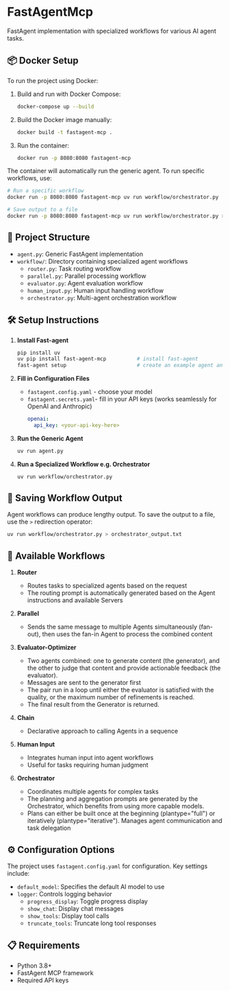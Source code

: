 # FastAgentMcp

FastAgent implementation with specialized workflows for various AI agent tasks.

## 📦 Docker Setup

To run the project using Docker:

1. Build and run with Docker Compose:
   ```bash
   docker-compose up --build
   ```

2. Build the Docker image manually:
   ```bash
   docker build -t fastagent-mcp .
   ```

3. Run the container:
   ```bash
   docker run -p 8080:8080 fastagent-mcp
   ```

The container will automatically run the generic agent. To run specific workflows, use:

```bash
# Run a specific workflow
docker run -p 8080:8080 fastagent-mcp uv run workflow/orchestrator.py

# Save output to a file
docker run -p 8080:8080 fastagent-mcp uv run workflow/orchestrator.py > orchestrator_output.txt
```

## 📁 Project Structure

- `agent.py`: Generic FastAgent implementation
- `workflow/`: Directory containing specialized agent workflows
  - `router.py`: Task routing workflow
  - `parallel.py`: Parallel processing workflow
  - `evaluator.py`: Agent evaluation workflow
  - `human_input.py`: Human input handling workflow
  - `orchestrator.py`: Multi-agent orchestration workflow

## 🛠️ Setup Instructions

1. **Install Fast-agent**
   ```bash
   pip install uv
   uv pip install fast-agent-mcp          # install fast-agent
   fast-agent setup                       # create an example agent and config files
   ```

2. **Fill in Configuration Files**
   - `fastagent.config.yaml` - choose your model
   - `fastagent.secrets.yaml`- fill in your API keys (works seamlessly for OpenAI and Anthropic)
      ```yaml
     openai:
        api_key: <your-api-key-here>
      ```

3. **Run the Generic Agent**
   ```bash
   uv run agent.py
   ```

4. **Run a Specialized Workflow e.g. Orchestrator**
   ```bash
   uv run workflow/orchestrator.py
   ```

## 📝 Saving Workflow Output

Agent workflows can produce lengthy output. To save the output to a file, use the `>` redirection operator:

```bash
uv run workflow/orchestrator.py > orchestrator_output.txt
```

## 🤖 Available Workflows

1. **Router**
   - Routes tasks to specialized agents based on the request
   - The routing prompt is automatically generated based on 
   the Agent instructions and available Servers
   

2. **Parallel**
   - Sends the same message to multiple Agents simultaneously (fan-out), then uses the fan-in Agent to process the combined content
   
3. **Evaluator-Optimizer**
   - Two agents combined: one to generate content (the generator), and the other 
   to judge that content and provide actionable feedback (the evaluator). 
   - Messages are sent to the generator first
   - The pair run in a loop until either the evaluator is satisfied 
   with the quality, or the maximum number of refinements is reached. 
   - The final result from the Generator is returned.

4. **Chain**
   - Declarative approach to calling Agents in a sequence

5. **Human Input**
   - Integrates human input into agent workflows
   - Useful for tasks requiring human judgment

6. **Orchestrator**
   - Coordinates multiple agents for complex tasks
   - The planning and aggregation prompts are generated by the Orchestrator,
   which benefits from using more capable models. 
   - Plans can either be built once at the beginning (plantype="full") or iteratively (plantype="iterative").
   Manages agent communication and task delegation

## ⚙️ Configuration Options

The project uses `fastagent.config.yaml` for configuration. Key settings include:

- `default_model`: Specifies the default AI model to use
- `logger`: Controls logging behavior
  - `progress_display`: Toggle progress display
  - `show_chat`: Display chat messages
  - `show_tools`: Display tool calls
  - `truncate_tools`: Truncate long tool responses

## 📋 Requirements

- Python 3.8+
- FastAgent MCP framework
- Required API keys 
